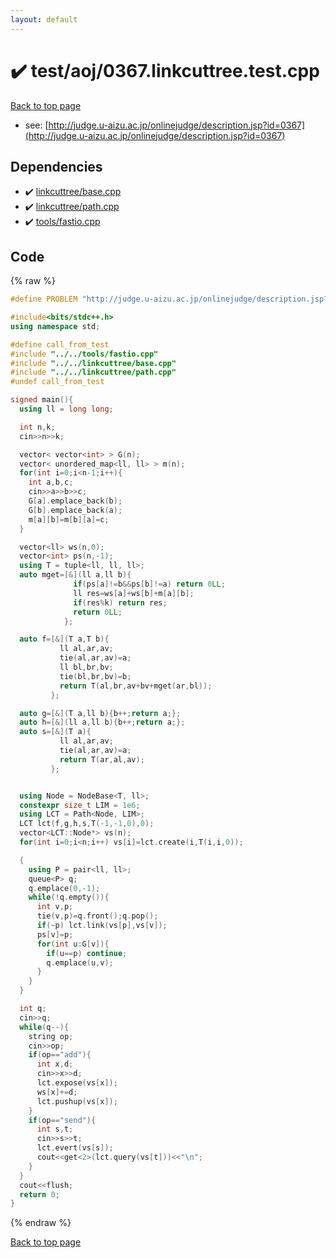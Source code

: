 ```yaml
---
layout: default
---
```


<!-- mathjax config similar to math.stackexchange -->
<script type="text/javascript" async
  src="https://cdnjs.cloudflare.com/ajax/libs/mathjax/2.7.5/MathJax.js?config=TeX-MML-AM_CHTML">
</script>
<script type="text/x-mathjax-config">
  MathJax.Hub.Config({
    TeX: { equationNumbers: { autoNumber: "AMS" }},
    tex2jax: {
      inlineMath: [ ['$','$'] ],
      processEscapes: true
    },
    "HTML-CSS": { matchFontHeight: false },
    displayAlign: "left",
    displayIndent: "2em"
  });
</script>

<script type="text/javascript" src="https://cdnjs.cloudflare.com/ajax/libs/jquery/3.4.1/jquery.min.js"></script>
<script src="https://cdn.jsdelivr.net/npm/jquery-balloon-js@1.1.2/jquery.balloon.min.js" integrity="sha256-ZEYs9VrgAeNuPvs15E39OsyOJaIkXEEt10fzxJ20+2I=" crossorigin="anonymous"></script>
<script type="text/javascript" src="../../../assets/js/copy-button.js"></script>
<link rel="stylesheet" href="../../../assets/css/copy-button.css" />


# :heavy_check_mark: test/aoj/0367.linkcuttree.test.cpp


[Back to top page](../../../index.html)

* see: [http://judge.u-aizu.ac.jp/onlinejudge/description.jsp?id=0367](http://judge.u-aizu.ac.jp/onlinejudge/description.jsp?id=0367)


## Dependencies
* :heavy_check_mark: [linkcuttree/base.cpp](../../../library/linkcuttree/base.cpp.html)
* :heavy_check_mark: [linkcuttree/path.cpp](../../../library/linkcuttree/path.cpp.html)
* :heavy_check_mark: [tools/fastio.cpp](../../../library/tools/fastio.cpp.html)


## Code
{% raw %}
```cpp
#define PROBLEM "http://judge.u-aizu.ac.jp/onlinejudge/description.jsp?id=0367"

#include<bits/stdc++.h>
using namespace std;

#define call_from_test
#include "../../tools/fastio.cpp"
#include "../../linkcuttree/base.cpp"
#include "../../linkcuttree/path.cpp"
#undef call_from_test

signed main(){
  using ll = long long;

  int n,k;
  cin>>n>>k;

  vector< vector<int> > G(n);
  vector< unordered_map<ll, ll> > m(n);
  for(int i=0;i<n-1;i++){
    int a,b,c;
    cin>>a>>b>>c;
    G[a].emplace_back(b);
    G[b].emplace_back(a);
    m[a][b]=m[b][a]=c;
  }

  vector<ll> ws(n,0);
  vector<int> ps(n,-1);
  using T = tuple<ll, ll, ll>;
  auto mget=[&](ll a,ll b){
              if(ps[a]!=b&&ps[b]!=a) return 0LL;
              ll res=ws[a]+ws[b]+m[a][b];
              if(res%k) return res;
              return 0LL;
            };

  auto f=[&](T a,T b){
           ll al,ar,av;
           tie(al,ar,av)=a;
           ll bl,br,bv;
           tie(bl,br,bv)=b;
           return T(al,br,av+bv+mget(ar,bl));
         };

  auto g=[&](T a,ll b){b++;return a;};
  auto h=[&](ll a,ll b){b++;return a;};
  auto s=[&](T a){
           ll al,ar,av;
           tie(al,ar,av)=a;
           return T(ar,al,av);
         };


  using Node = NodeBase<T, ll>;
  constexpr size_t LIM = 1e6;
  using LCT = Path<Node, LIM>;
  LCT lct(f,g,h,s,T(-1,-1,0),0);
  vector<LCT::Node*> vs(n);
  for(int i=0;i<n;i++) vs[i]=lct.create(i,T(i,i,0));

  {
    using P = pair<ll, ll>;
    queue<P> q;
    q.emplace(0,-1);
    while(!q.empty()){
      int v,p;
      tie(v,p)=q.front();q.pop();
      if(~p) lct.link(vs[p],vs[v]);
      ps[v]=p;
      for(int u:G[v]){
        if(u==p) continue;
        q.emplace(u,v);
      }
    }
  }

  int q;
  cin>>q;
  while(q--){
    string op;
    cin>>op;
    if(op=="add"){
      int x,d;
      cin>>x>>d;
      lct.expose(vs[x]);
      ws[x]+=d;
      lct.pushup(vs[x]);
    }
    if(op=="send"){
      int s,t;
      cin>>s>>t;
      lct.evert(vs[s]);
      cout<<get<2>(lct.query(vs[t]))<<"\n";
    }
  }
  cout<<flush;
  return 0;
}

```
{% endraw %}

[Back to top page](../../../index.html)

